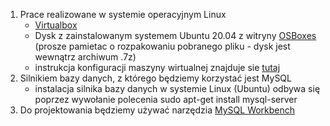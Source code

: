 1. Prace realizowane w systemie operacyjnym Linux
   - [Virtualbox](https://www.virtualbox.org)
   - Dysk z zainstalowanym systemem Ubuntu 20.04 z witryny [OSBoxes](https://www.osboxes.org/ubuntu/) (prosze pamietac o rozpakowaniu pobranego pliku - dysk jest wewnątrz archiwum .7z)
   - instrukcja konfiguracji maszyny wirtualnej znajduje sie [tutaj](https://www.osboxes.org/guide/)
3. Silnikiem bazy danych, z którego będziemy korzystać jest MySQL
   - instalacja silnika bazy danych w systemie Linux (Ubuntu) odbywa się poprzez wywołanie polecenia
     sudo apt-get install mysql-server
5. Do projektowania będziemy używać narzędzia [MySQL Workbench](https://www.mysql.com/products/workbench/) 
